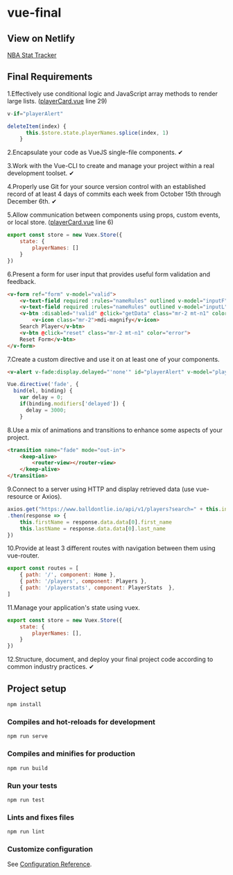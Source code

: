 # vue-final

## View on Netlify
[NBA Stat Tracker](https://nbastattracker.netlify.com/) 

## Final Requirements
1.Effectively use conditional logic and JavaScript array methods to render large lists. ([playerCard.vue](./src/components/playerCard.vue) line 29)
```javascript
v-if="playerAlert"

deleteItem(index) {
      this.$store.state.playerNames.splice(index, 1)
    }
```
2.Encapsulate your code as VueJS single-file components.
✔

3.Work with the Vue-CLI to create and manage your project within a real development toolset.
✔

4.Properly use Git for your source version control with an established record of at least 4 days of commits each week from October 15th through December 6th.
✔

5.Allow communication between components using props, custom events, or local store. ([playerCard.vue](./src/store/store.js) line 6)
```javascript
export const store = new Vuex.Store({
    state: {
        playerNames: []
    }
})
```

6.Present a form for user input that provides useful form validation and feedback.
```html
<v-form ref="form" v-model="valid">
    <v-text-field required :rules="nameRules" outlined v-model="inputF" label="First Name">{{ inputF }}</v-text-field> 
    <v-text-field required :rules="nameRules" outlined v-model="inputL" label="Last Name">{{ inputL }}</v-text-field>
    <v-btn :disabled="!valid" @click="getData" class="mr-2 mt-n1" color="primary">
        <v-icon class="mr-2">mdi-magnify</v-icon>
    Search Player</v-btn>
    <v-btn @click="reset" class="mr-2 mt-n1" color="error">
    Reset Form</v-btn>
</v-form>
```

7.Create a custom directive and use it on at least one of your components.
```html
<v-alert v-fade:display.delayed="'none'" id="playerAlert" v-model="playerAlert" v-if="playerAlert" type="success"> {{this.firstName}} {{this.lastName}} added!</v-alert>
```
```javascript
Vue.directive('fade', {
  bind(el, binding) {
    var delay = 0;
    if(binding.modifiers['delayed']) {
      delay = 3000;
    }
```

8.Use a mix of animations and transitions to enhance some aspects of your project.
```html
<transition name="fade" mode="out-in">
    <keep-alive> 
        <router-view></router-view>
    </keep-alive>
</transition>
```

9.Connect to a server using HTTP and display retrieved data (use vue-resource or Axios).
```javascript
axios.get("https://www.balldontlie.io/api/v1/players?search=" + this.inputF + " " + this.inputL) 
.then(response => {
    this.firstName = response.data.data[0].first_name
    this.lastName = response.data.data[0].last_name
})
```

10.Provide at least 3 different routes with navigation between them using vue-router.
```javascript
export const routes = [
    { path: '/', component: Home },
    { path: '/players', component: Players },
    { path: '/playerstats', component: PlayerStats  },
]
```

11.Manage your application's state using vuex.
```javascript
export const store = new Vuex.Store({
    state: {
        playerNames: [],
    }
})
```

12.Structure, document, and deploy your final project code according to common industry practices.
✔

## Project setup
```
npm install
```

### Compiles and hot-reloads for development
```
npm run serve
```

### Compiles and minifies for production
```
npm run build
```

### Run your tests
```
npm run test
```

### Lints and fixes files
```
npm run lint
```

### Customize configuration
See [Configuration Reference](https://cli.vuejs.org/config/).
